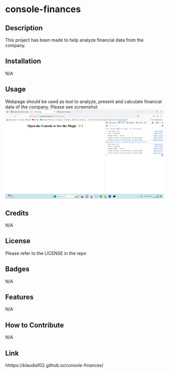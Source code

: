 # console-finances



## Description

This project has been made to help analyze financial data from the company.

## Installation

N/A

## Usage

Webpage should be used as tool to analyze, present and calculate financial data of the company.  Please see screenshot ![screenshot](assets/Images/Screenshot1.png)



## Credits

N/A

## License

Please refer to the LICENSE in the repo

## Badges

N/A

## Features

N/A

## How to Contribute

N/A

## Link

hhttps://klaudia102.github.io/console-finances/